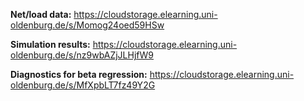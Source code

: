 **Net/load data:** https://cloudstorage.elearning.uni-oldenburg.de/s/Momog24oed59HSw


**Simulation results:** https://cloudstorage.elearning.uni-oldenburg.de/s/nz9wbAZjJLHjfW9


**Diagnostics for beta regression:** https://cloudstorage.elearning.uni-oldenburg.de/s/MfXpbLT7fz49Y2G
